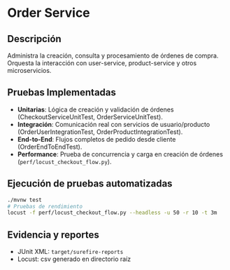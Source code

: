 # Order Service

## Descripción
Administra la creación, consulta y procesamiento de órdenes de compra. Orquesta la interacción con user-service, product-service y otros microservicios.

## Pruebas Implementadas
- **Unitarias**: Lógica de creación y validación de órdenes (CheckoutServiceUnitTest, OrderServiceUnitTest).
- **Integración**: Comunicación real con servicios de usuario/producto (OrderUserIntegrationTest, OrderProductIntegrationTest).
- **End-to-End**: Flujos completos de pedido desde cliente (OrderEndToEndTest).
- **Performance**: Prueba de concurrencia y carga en creación de órdenes (`perf/locust_checkout_flow.py`).

## Ejecución de pruebas automatizadas
```bash
./mvnw test
# Pruebas de rendimiento
locust -f perf/locust_checkout_flow.py --headless -u 50 -r 10 -t 3m
```

## Evidencia y reportes
- JUnit XML: `target/surefire-reports`
- Locust: csv generado en directorio raíz
